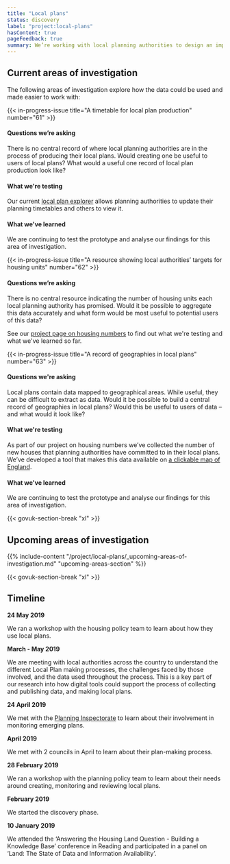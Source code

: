 ```yaml
---
title: "Local plans"
status: discovery
label: "project:local-plans"
hasContent: true
pageFeedback: true
summary: We’re working with local planning authorities to design an improved format for publishing local plan data so that it’s easy to find, use and trust.
---
```


## Current areas of investigation

The following areas of investigation explore how the data could be used and made easier to work with:

{{< in-progress-issue title="A timetable for local plan production" number="61" >}}

#### Questions we’re asking

There is no central record of where local planning authorities are in the process of producing their local plans. Would creating one be useful to users of local plans?  What would a useful one record of local plan production look like?

#### What we're testing

Our current [local plan explorer](https://local-plans-prototype.herokuapp.com/local-plans) allows planning authorities to update their planning timetables and others to view it.

#### What we've learned

We are continuing to test the prototype and analyse our findings for this area of investigation.

{{< in-progress-issue title="A resource showing local authorities’ targets for housing units" number="62" >}}

#### Questions we’re asking

There is no central resource indicating the number of housing units each local planning authority has promised. Would it be possible to aggregate this data accurately and what form would be most useful to potential users of this data?

See our [project page on housing numbers](https://digital-land.github.io/project/housing-numbers/) to find out what we're testing and what we've learned so far.

{{< in-progress-issue title="A record of geographies in local plans" number="63" >}}

#### Questions we're asking

Local plans contain data mapped to geographical areas. While useful, they can be difficult to extract as data. Would it be possible to build a central record of geographies in local plans? Would this be useful to users of data – and what would it look like?

#### What we're testing

As part of our project on housing numbers we’ve collected the number of new houses that planning authorities have committed to in their local plans. We’ve developed a tool that makes this data available on [a clickable map of England](https://local-plans-prototype.herokuapp.com/local-plans/map-of-data).

#### What we've learned

We are continuing to test the prototype and analyse our findings for this area of investigation.

{{< govuk-section-break "xl" >}}

## Upcoming areas of investigation

{{% include-content "/project/local-plans/_upcoming-areas-of-investigation.md" "upcoming-areas-section" %}}


{{< govuk-section-break "xl" >}}

## Timeline

**24 May 2019**

We ran a workshop with the housing policy team to learn about how they use local plans.

**March - May 2019**

We are meeting with local authorities across the country to understand the different Local Plan making processes, the challenges faced by those involved, and the data used throughout the process. This is a key part of our research into how digital tools could support the process of collecting and publishing data, and making local plans.

**24 April 2019**

We met with the [Planning Inspectorate](https://www.gov.uk/government/organisations/planning-inspectorate) to learn about their involvement in monitoring emerging plans.

**April 2019**

We met with 2 councils in April to learn about their plan-making process.

**28 February 2019**

We ran a workshop with the planning policy team to learn about their needs around creating, monitoring and reviewing local plans.

**February 2019**

We started the discovery phase.

**10 January 2019**

We attended the ‘Answering the Housing Land Question - Building a Knowledge Base’ conference in Reading and participated in a panel on ‘Land: The State of Data and Information Availability’.
